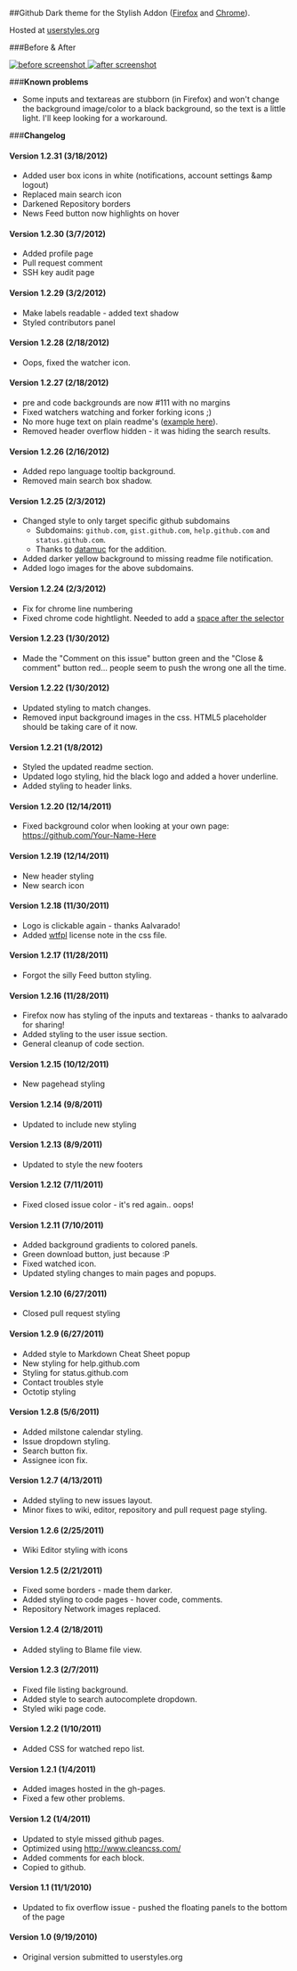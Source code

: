 ##Github Dark theme for the Stylish Addon ([Firefox][1] and [Chrome][2]).

Hosted at [userstyles.org][3]

###Before & After

 [ ![before screenshot][4] ][5] [ ![after screenshot][6] ][7]

###**Known problems**

* Some inputs and textareas are stubborn (in Firefox) and won't change the background image/color to a black background, so the text is a little light. I'll keep looking for a workaround.

###**Changelog**

#### Version 1.2.31 (3/18/2012)

* Added user box icons in white (notifications, account settings &amp logout)
* Replaced main search icon
* Darkened Repository borders
* News Feed button now highlights on hover

#### Version 1.2.30 (3/7/2012)

* Added profile page
* Pull request comment
* SSH key audit page

#### Version 1.2.29 (3/2/2012)

* Make labels readable - added text shadow
* Styled contributors panel

#### Version 1.2.28 (2/18/2012)

* Oops, fixed the watcher icon.

#### Version 1.2.27 (2/18/2012)

* pre and code backgrounds are now #111 with no margins
* Fixed watchers watching and forker forking icons ;)
* No more huge text on plain readme's ([example here](https://github.com/lynnwallenstein/jQuery-Github-Badge)).
* Removed header overflow hidden - it was hiding the search results.

#### Version 1.2.26 (2/16/2012)

* Added repo language tooltip background.
* Removed main search box shadow.

#### Version 1.2.25 (2/3/2012)

* Changed style to only target specific github subdomains
  * Subdomains: `github.com`, `gist.github.com`, `help.github.com` and `status.github.com`.
  * Thanks to [datamuc](https://github.com/datamuc) for the addition.
* Added darker yellow background to missing readme file notification.
* Added logo images for the above subdomains.

#### Version 1.2.24 (2/3/2012)

* Fix for chrome line numbering
* Fixed chrome code hightlight. Needed to add a [space after the selector](https://github.com/Mottie/Github-Dark/blob/master/github-dark.css#L265)

#### Version 1.2.23 (1/30/2012)

* Made the "Comment on this issue" button green and the "Close & comment" button red... people seem to push the wrong one all the time. 

#### Version 1.2.22 (1/30/2012)

* Updated styling to match changes.
* Removed input background images in the css. HTML5 placeholder should be taking care of it now.

#### Version 1.2.21 (1/8/2012)

* Styled the updated readme section.
* Updated logo styling, hid the black logo and added a hover underline.
* Added styling to header links.

#### Version 1.2.20 (12/14/2011)

* Fixed background color when looking at your own page: https://github.com/Your-Name-Here

#### Version 1.2.19 (12/14/2011)

* New header styling
* New search icon

#### Version 1.2.18 (11/30/2011)

* Logo is clickable again - thanks Aalvarado!
* Added [wtfpl](http://sam.zoy.org/wtfpl/) license note in the css file.

#### Version 1.2.17 (11/28/2011)

* Forgot the silly Feed button styling.

#### Version 1.2.16 (11/28/2011)

* Firefox now has styling of the inputs and textareas - thanks to aalvarado for sharing!
* Added styling to the user issue section.
* General cleanup of code section.

#### Version 1.2.15 (10/12/2011)

* New pagehead styling

#### Version 1.2.14 (9/8/2011)

* Updated to include new styling

#### Version 1.2.13 (8/9/2011)

* Updated to style the new footers

#### Version 1.2.12 (7/11/2011)

* Fixed closed issue color - it's red again.. oops!

#### Version 1.2.11 (7/10/2011)

* Added background gradients to colored panels.
* Green download button, just because :P
* Fixed watched icon.
* Updated styling changes to main pages and popups.

#### Version 1.2.10 (6/27/2011)

* Closed pull request styling

#### Version 1.2.9 (6/27/2011)

* Added style to Markdown Cheat Sheet popup
* New styling for help.github.com
* Styling for status.github.com
* Contact troubles style
* Octotip styling

#### Version 1.2.8 (5/6/2011)

* Added milstone calendar styling.
* Issue dropdown styling.
* Search button fix.
* Assignee icon fix.

#### Version 1.2.7 (4/13/2011)

* Added styling to new issues layout.
* Minor fixes to wiki, editor, repository and pull request page styling.

#### Version 1.2.6 (2/25/2011)

* Wiki Editor styling with icons 

#### Version 1.2.5 (2/21/2011)

* Fixed some borders - made them darker.
* Added styling to code pages - hover code, comments.
* Repository Network images replaced.

#### Version 1.2.4 (2/18/2011)

* Added styling to Blame file view.

#### Version 1.2.3 (2/7/2011)

* Fixed file listing background.
* Added style to search autocomplete dropdown.
* Styled wiki page code.

#### Version 1.2.2 (1/10/2011)

* Added CSS for watched repo list.

#### Version 1.2.1 (1/4/2011)

* Added images hosted in the gh-pages.
* Fixed a few other problems.

#### Version 1.2 (1/4/2011)

* Updated to style missed github pages.
* Optimized using http://www.cleancss.com/
* Added comments for each block.
* Copied to github.

#### Version 1.1 (11/1/2010)

* Updated to fix overflow issue - pushed the floating panels to the bottom of the page

#### Version 1.0 (9/19/2010)

* Original version submitted to userstyles.org

  [1]: https://addons.mozilla.org/en-US/firefox/addon/2108/
  [2]: https://chrome.google.com/extensions/detail/fjnbnpbmkenffdnngjfgmeleoegfcffe
  [3]: http://userstyles.org/styles/37035
  [4]: http://mottie.github.com/Github-Dark/images/before_th.jpg
  [5]: http://mottie.github.com/Github-Dark/images/before.jpg
  [6]: http://mottie.github.com/Github-Dark/images/after_th.jpg
  [7]: http://mottie.github.com/Github-Dark/images/after.jpg
